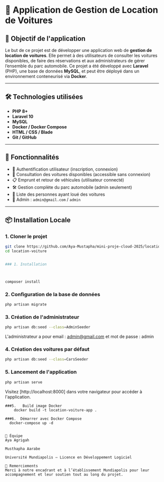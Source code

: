 # 🚗 Application de Gestion de Location de Voitures

## 🎯 Objectif de l'application

Le but de ce projet est de développer une application web de **gestion de location de voitures**. Elle permet à des utilisateurs de consulter les voitures disponibles, de faire des réservations et aux administrateurs de gérer l’ensemble du parc automobile. Ce projet a été développé avec **Laravel** (PHP), une base de données **MySQL**, et peut être déployé dans un environnement conteneurisé via **Docker**.

---

## 🛠️ Technologies utilisées

- **PHP 8+**
- **Laravel 10**
- **MySQL**
- **Docker / Docker Compose**
- **HTML / CSS / Blade**
- **Git / GitHub**

---

## 🚧 Fonctionnalités

- 🔐 Authentification utilisateur (inscription, connexion)
- 🚗 Consultation des voitures disponibles (accessible sans connexion)
- 📋 Emprunt et retour de véhicules (utilisateur connecté)
- 🛠️ Gestion complète du parc automobile (admin seulement)
- 👥 Liste des personnes ayant loué des voitures
- 🔑 Admin : `admin@gmail.com` / `admin`

---

## 📦 Installation Locale

### 1. Cloner le projet

```bash
git clone https://github.com/Aya-Mustapha/mini-proje-cloud-2025/location-voiture.git
cd location-voiture


### 1. Installation



composer install
```

### 2. Configuration de la base de données

```bash
php artisan migrate
```

### 3. Création de l'administrateur

```bash
php artisan db:seed --class=AdminSeeder
```

L'administrateur a pour email : admin@gmail.com et mot de passe : admin

### 4. Création des voitures par défaut

```bash
php artisan db:seed --class=CarsSeeder
```

### 5. Lancement de l'application

```bash
php artisan serve
```
Visitez [http://localhost:8000] dans votre navigateur pour accéder à l'application.

```
###5.   Build image Docker
	docker build -t location-voiture-app .

###6.  Démarrer avec Docker Compose	
  docker-compose up -d


👥 Équipe
Aya Agrigah 

Musthapha Aarabe 

Université Mundiapolis – Licence en Développement Logiciel

🙏 Remerciements
Merci à notre encadrant et à l’établissement Mundiapolis pour leur accompagnement et leur soutien tout au long du projet.

